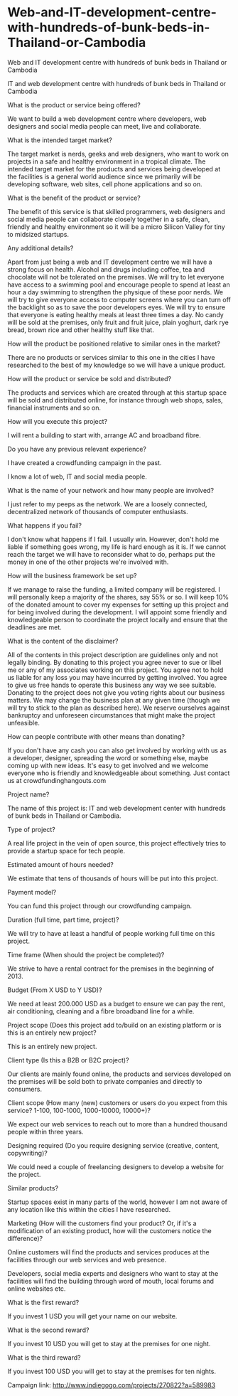 Web-and-IT-development-centre-with-hundreds-of-bunk-beds-in-Thailand-or-Cambodia
================================================================================

Web and IT development centre with hundreds of bunk beds in Thailand or Cambodia

IT and web development centre with hundreds of bunk beds in Thailand or Cambodia

What is the product or service being offered?

We want to build a web development centre where developers, web designers and social media people can meet, live and collaborate.

What is the intended target market?

The target market is nerds, geeks and web designers, who want to work on projects in a safe and healthy environment in a tropical climate. The intended target market for the products and services being developed at the facilities is a general world audience since we primarily will be developing software, web sites, cell phone applications and so on.

What is the benefit of the product or service?

The benefit of this service is that skilled programmers, web designers and social media people can collaborate closely together in a safe, clean, friendly and healthy environment so it will be a micro Silicon Valley for tiny to midsized startups.

Any additional details?

Apart from just being a web and IT development centre we will have a strong focus on health. Alcohol and drugs including coffee, tea and chocolate will not be tolerated on the premises. We will try to let everyone have access to a swimming pool and encourage people to spend at least an hour a day swimming to strengthen the physique of these poor nerds. We will try to give everyone access to computer screens where you can turn off the backlight so as to save the poor developers eyes. We will try to ensure that everyone is eating healthy meals at least three times a day. No candy will be sold at the premises, only fruit and fruit juice, plain yoghurt, dark rye bread, brown rice and other healthy stuff like that. 

How will the product be positioned relative to similar ones in the 
market?

There are no products or services similar to this one in the cities I have researched to the best of my knowledge so we will have a unique product.

How will the product or service be sold and distributed?

The products and services which are created through at this startup space will be sold and distributed online, for instance through web shops, sales, financial instruments and so on.

How will you execute this project?

I will rent a building to start with, arrange AC and broadband fibre.

Do you have any previous relevant experience?

I have created a crowdfunding campaign in the past.

I know a lot of web, IT and social media people.

What is the name of your network and how many people are involved?

I just refer to my peeps as the network. We are a loosely connected, decentralized network of thousands of computer enthusiasts.

What happens if you fail?

I don't know what happens if I fail. I usually win. However, don't hold me liable if something goes wrong, my life is hard enough as it is. If we cannot reach the target we will have to reconsider what to do, perhaps put the money in one of the other projects we're involved with.

How will the business framework be set up?

If we manage to raise the funding, a limited company will be registered. I will personally keep a majority of the shares, say 55% or so. I will keep 10% of the donated amount to cover my expenses for setting up this project and for being involved during the development. I will appoint some friendly and knowledgeable person to coordinate the project locally and ensure that the deadlines are met.

What is the content of the disclaimer?

All of the contents in this project description are guidelines only and not legally binding. By donating to this project you agree never to sue or libel me or any of my associates working on this project. You agree not to hold us liable for any loss you may have incurred by getting involved. You agree to give us free hands to operate this business any way we see suitable. Donating to the project does not give you voting rights about our business matters. We may change the business plan at any given time (though we will try to stick to the plan as described here). We reserve ourselves against bankruptcy and unforeseen circumstances that might make the project unfeasible.

How can people contribute with other means than donating?

If you don't have any cash you can also get involved by working with us as a developer, designer, spreading the word or something else, maybe coming up with new ideas. It's easy to get involved and we welcome everyone who is friendly and knowledgeable about something. Just contact us at crowdfundinghangouts.com

Project name?

The name of this project is: IT and web development center with hundreds of bunk beds in Thailand or Cambodia.

Type of project?

A real life project in the vein of open source, this project effectively tries to  provide a startup space for tech people.

Estimated amount of hours needed?

We estimate that tens of thousands of hours will be put into this project.

Payment model?

You can fund this project through our crowdfunding campaign.

Duration (full time, part time, project)?

We will try to have at least a handful of people working full time on this project.

Time frame (When should the project be completed)?

We strive to have a rental contract for the premises in the beginning of 2013.

Budget (From X USD to Y USD)?

We need at least 200.000 USD as a budget to ensure we can pay the rent, air conditioning, cleaning and a fibre broadband line for a while.

Project scope (Does this project add to/build on an existing platform or is this is an entirely new project?

This is an entirely new project.

Client type (Is this a B2B or B2C project)?

Our clients are mainly found online, the products and services developed on the premises will be sold both to private companies and directly to consumers.

Client scope (How many (new) customers or users do you expect from this service? 1-100, 100-1000, 1000-10000, 10000+)?

We expect our web services to reach out to more than a hundred thousand people within three years.

Designing required (Do you require designing service (creative, content, copywriting)?

We could need a couple of freelancing designers to develop a website for the project.

Similar products?

Startup spaces exist in many parts of the world, however I am not aware of any location like this within the cities I have researched.

Marketing (How will the customers find your product? Or, if it's a modification of an existing product, how will the customers notice the difference)?

Online customers will find the products and services produces at the facilities through our web services and web presence.

Developers, social media experts and designers who want to stay at the facilities will find the building through word of mouth, local forums and online websites etc.

What is the first reward?

If you invest 1 USD you will get your name on our website.

What is the second reward?

If you invest 10 USD you will get to stay at the premises for one night.

What is the third reward?

If you invest 100 USD you will get to stay at the premises for ten nights.

Campaign link: http://www.indiegogo.com/projects/270822?a=589983        